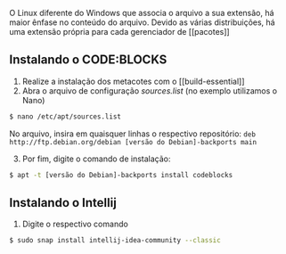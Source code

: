O Linux diferente do Windows que associa o arquivo a sua extensão, há maior ênfase no conteúdo do arquivo. Devido as várias distribuições, há uma extensão própria para cada gerenciador de [[pacotes]]

## Instalando o CODE:BLOCKS

1. Realize a instalação dos metacotes com o [[build-essential]]
2. Abra o arquivo de configuração _sources.list_ (no exemplo utilizamos o Nano)

````bash 
$ nano /etc/apt/sources.list
````
No arquivo, insira em quaisquer linhas o respectivo repositório:
``deb http://ftp.debian.org/debian [versão do Debian]-backports main``

3. Por fim, digite o comando de instalação:

````bash
$ apt -t [versão do Debian]-backports install codeblocks
````

## Instalando o Intellij
1. Digite o respectivo comando

````bash
$ sudo snap install intellij-idea-community --classic
````
